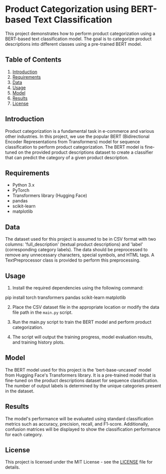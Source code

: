 # Product Categorization using BERT-based Text Classification

This project demonstrates how to perform product categorization using a BERT-based text classification model. The goal is to categorize product descriptions into different classes using a pre-trained BERT model.

## Table of Contents

1. [Introduction](#introduction)
2. [Requirements](#requirements)
3. [Data](#data)
4. [Usage](#usage)
5. [Model](#model)
6. [Results](#results)
7. [License](#license)

## Introduction

Product categorization is a fundamental task in e-commerce and various other industries. In this project, we use the popular BERT (Bidirectional Encoder Representations from Transformers) model for sequence classification to perform product categorization. The BERT model is fine-tuned on the provided product descriptions dataset to create a classifier that can predict the category of a given product description.

## Requirements

- Python 3.x
- PyTorch
- Transformers library (Hugging Face)
- pandas
- scikit-learn
- matplotlib

## Data

The dataset used for this project is assumed to be in CSV format with two columns: 'full_description' (textual product descriptions) and 'label' (corresponding category labels). The data should be preprocessed to remove any unnecessary characters, special symbols, and HTML tags. A TextPreprocessor class is provided to perform this preprocessing.

## Usage

1. Install the required dependencies using the following command:


pip install torch transformers pandas scikit-learn matplotlib

2. Place the CSV dataset file in the appropriate location or modify the data file path in the `main.py` script.

3. Run the main.py script to train the BERT model and perform product categorization.




4. The script will output the training progress, model evaluation results, and training history plots.

## Model

The BERT model used for this project is the 'bert-base-uncased' model from Hugging Face's Transformers library. It is a pre-trained model that is fine-tuned on the product descriptions dataset for sequence classification. The number of output labels is determined by the unique categories present in the dataset.

## Results

The model's performance will be evaluated using standard classification metrics such as accuracy, precision, recall, and F1-score. Additionally, confusion matrices will be displayed to show the classification performance for each category.

## License

This project is licensed under the MIT License - see the [LICENSE](LICENSE) file for details.



